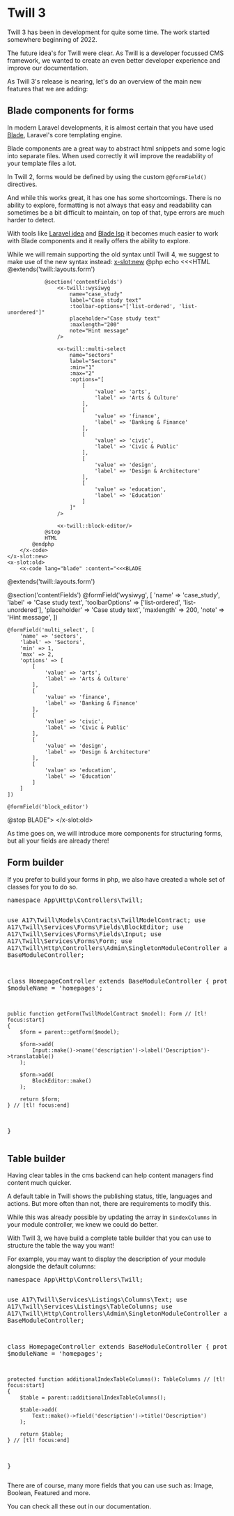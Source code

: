 # Twill 3

Twill 3 has been in development for quite some time. The work started somewhere beginning of 2022.

The future idea's for Twill were clear. As Twill is a developer focussed CMS framework, we wanted to create an even
better developer experience and improve our documentation.

As Twill 3's release is nearing, let's do an overview of the main new features that we are adding:

## Blade components for forms

In modern Laravel developments, it is almost certain that you have used [Blade](https://laravel.com/docs/9.x/blade),
Laravel's core templating engine.

Blade components are a great way to abstract html snippets and some logic into separate files. When used correctly it
will improve the readability of your template files a lot.

In Twill 2, forms would be defined by using the custom `@@formField()` directives.

And while this works great, it has one has some shortcomings. There is no ability to explore, formatting is not always
that easy and readability can sometimes be a bit difficult to maintain, on top of that, type errors are much harder to
detect.

With tools like [Laravel idea](https://laravel-idea.com) and [Blade lsp](https://github.com/haringsrob/laravel-dev-tools)
it becomes much easier to work with Blade components and it really offers the ability to explore.

<x-image alt="Example component autocomplete" path="./assets/demo-autocomplete-phpstorm.gif"/>

While we will remain supporting the old syntax until Twill 4, we suggest to make use of the new syntax instead:
<x-tabs-compare>
    <x-slot:new>
        <x-code lang="blade">
            @php
                echo <<<HTML
                @extends('twill::layouts.form')

                @section('contentFields')
                    <x-twill::wysiwyg
                        name="case_study"
                        label="Case study text"
                        :toolbar-options="['list-ordered', 'list-unordered']"
                        placeholder="Case study text"
                        :maxlength="200"
                        note="Hint message"
                    />

                    <x-twill::multi-select
                        name="sectors"
                        label="Sectors"
                        :min="1"
                        :max="2"
                        :options="[
                            [
                                'value' => 'arts',
                                'label' => 'Arts & Culture'
                            ],
                            [
                                'value' => 'finance',
                                'label' => 'Banking & Finance'
                            ],
                            [
                                'value' => 'civic',
                                'label' => 'Civic & Public'
                            ],
                            [
                                'value' => 'design',
                                'label' => 'Design & Architecture'
                            ],
                            [
                                'value' => 'education',
                                'label' => 'Education'
                            ]
                        ]"
                    />

                    <x-twill::block-editor/>
                @stop
                HTML
            @endphp
        </x-code>
    </x-slot:new>
    <x-slot:old>
        <x-code lang="blade" :content="<<<BLADE
@extends('twill::layouts.form')

@section('contentFields')
    @formField('wysiwyg', [
        'name' => 'case_study',
        'label' => 'Case study text',
        'toolbarOptions' => ['list-ordered', 'list-unordered'],
        'placeholder' => 'Case study text',
        'maxlength' => 200,
        'note' => 'Hint message',
    ])

    @formField('multi_select', [
        'name' => 'sectors',
        'label' => 'Sectors',
        'min' => 1,
        'max' => 2,
        'options' => [
            [
                'value' => 'arts',
                'label' => 'Arts & Culture'
            ],
            [
                'value' => 'finance',
                'label' => 'Banking & Finance'
            ],
            [
                'value' => 'civic',
                'label' => 'Civic & Public'
            ],
            [
                'value' => 'design',
                'label' => 'Design & Architecture'
            ],
            [
                'value' => 'education',
                'label' => 'Education'
            ]
        ]
    ])

    @formField('block_editor')
@stop
BLADE">
        </x-code>
    </x-slot:old>
</x-tabs-compare>

As time goes on, we will introduce more components for structuring forms, but all your fields are already there!

## Form builder

If you prefer to build your forms in php, we also have created a whole set of classes for you to do so.

<x-code>
<pre>
namespace App\Http\Controllers\Twill;

use A17\Twill\Models\Contracts\TwillModelContract;
use A17\Twill\Services\Forms\Fields\BlockEditor;
use A17\Twill\Services\Forms\Fields\Input;
use A17\Twill\Services\Forms\Form;
use A17\Twill\Http\Controllers\Admin\SingletonModuleController as BaseModuleController;

class HomepageController extends BaseModuleController
{
    protected $moduleName = 'homepages';

    public function getForm(TwillModelContract $model): Form // [tl! focus:start]
    {
        $form = parent::getForm($model);

        $form->add(
            Input::make()->name('description')->label('Description')->translatable()
        );

        $form->add(
            BlockEditor::make()
        );

        return $form;
    } // [tl! focus:end]
}
</pre>
</x-code>

## Table builder

Having clear tables in the cms backend can help content managers find content much quicker.

A default table in Twill shows the publishing status, title, languages and actions. But more often than not, there are
requirements to modify this.

While this was already possible by updating the array in `$indexColumns` in your module controller, we knew we could do
better.

With Twill 3, we have build a complete table builder that you can use to structure the table the way you want!

For example, you may want to display the description of your module alongside the default columns:

<x-code>
<pre>
namespace App\Http\Controllers\Twill;

use A17\Twill\Services\Listings\Columns\Text;
use A17\Twill\Services\Listings\TableColumns;
use A17\Twill\Http\Controllers\Admin\SingletonModuleController as BaseModuleController;

class HomepageController extends BaseModuleController
{
    protected $moduleName = 'homepages';

    protected function additionalIndexTableColumns(): TableColumns // [tl! focus:start]
    {
        $table = parent::additionalIndexTableColumns();

        $table->add(
            Text::make()->field('description')->title('Description')
        );

        return $table;
    } // [tl! focus:end]
}
</pre>
</x-code>

There are of course, many more fields that you can use such as: Image, Boolean, Featured and more.

You can check all these out in our documentation.
